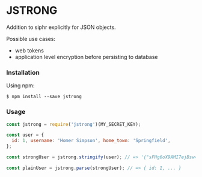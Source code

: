 JSTRONG
=======

Addition to siphr explicitly for JSON objects.

Possible use cases:
* web tokens
* application level encryption before persisting to database

### Installation

Using npm:
```
$ npm install --save jstrong
```

### Usage

```js
const jstrong = require('jstrong')(MY_SECRET_KEY);

const user = {
  id: 1, username: 'Homer Simpson', home_town: 'Springfield',
};

const strongUser = jstrong.stringify(user); // => '{"sFHg6oX9AMI7ejBsw==":"v7Shp9Tylui==",...}'

const plainUser = jstrong.parse(strongUser); // => { id: 1, ... }
```
